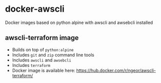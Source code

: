 # docker-awscli

Docker images based on python alpine with awscli and awsebcli installed

## awscli-terraform image

- Builds on top of `python:alpine`
- Includes `git` and `zip` command line tools
- Includes `awscli` and `awsebcli`
- Includes `terraform`
- Docker image is available here:
  https://hub.docker.com/r/ngeor/awscli-terraform/

